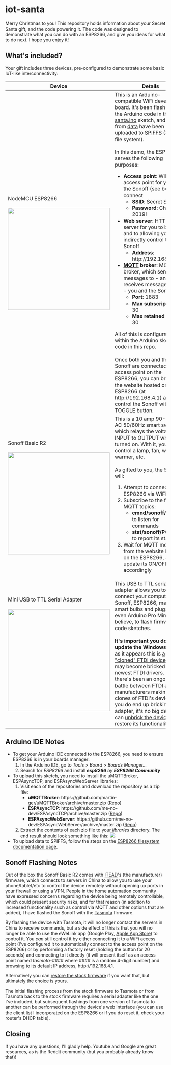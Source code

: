 <h1>iot-santa</h1>
<p>Merry Christmas to you! This repository holds information about your Secret Santa gift, and the code powering it. The code was designed to demonstrate what you can do with an ESP8266, and give you ideas for what to do next. I hope you enjoy it!</p>

<h2>What's included?</h2>
<p>Your gift includes three devices, pre-configured to demonstrate some basic IoT-like interconnectivity:</p>
<table>
  <thead>
    <tr>
      <th>Device</th>
      <th>Details</th>
    </tr>
  </thead>
  <tbody>
    <tr>
      <td>
        NodeMCU ESP8266<br>
        <br>
        <a href="#"><img src="https://imgaz1.staticbg.com/thumb/large/oaupload/banggood/images/67/10/0e04f320-e4f9-45bb-a24e-0b66a9000dee.JPG" width="320px"></a>
      </td>
      <td>
        This is an Arduino-compatible WiFi development board. It's been flashed with the Arduino code in the <a href="iot-santa.ino">iot-santa.ino</a> sketch, and files from <a href="data">data</a> have been uploaded to <a href="https://tttapa.github.io/ESP8266/Chap11%20-%20SPIFFS.html">SPIFFS</a> (SPI flash file system).<br>
        <br>
        In this demo, the ESP8266 serves the following purposes:<br>
        <ul>
          <li><b>Access point</b>: WiFi access point for you and the Sonoff (see below) to connect
            <ul>
              <li><b>SSID</b>: Secret Santa</li>
              <li><b>Password</b>: Christmas 2019!</li>
            </ul>
          </li>
          <li><b>Web server</b>: HTTP web server for you to browse, and to allowing you to indirectly control the Sonoff
            <ul>
              <li><b>Address</b>: http://192.168.4.1</li>
            </ul>
          </li>
          <li><b><a href="http://mqtt.org/">MQTT</a> broker</b>: MQTT broker, which sends messages to - and receives messages from - you and the Sonoff
            <ul>
              <li><b>Port</b>: 1883</li>
              <li><b>Max subscriptions</b>: 30</li>
              <li><b>Max retained topics</b>: 30</li>
            </ul>
          </li>
        </ul>
        All of this is configurable within the Arduino sketch code in this repo.<br>
        <br>
        Once both you and the Sonoff are connected to the access point on the ESP8266, you can browse the website hosted on the ESP8266 (at http://192.168.4.1) and control the Sonoff with the TOGGLE button.
      </td>
    </tr>
    <tr>
      <td>
        Sonoff Basic R2<br>
        <br>
        <a href="#"><img src="https://imgaz.staticbg.com/thumb/large/oaupload/banggood/images/52/BD/a8f165ed-35a6-48ef-a8f3-87bfaee9e83f.jpg" width="320px"></a>
      </td>
      <td>
        This is a 10 amp 90-250V AC 50/60Hz smart switch which relays the voltage from INPUT to OUTPUT when turned on. With it, you can control a lamp, fan, wax warmer, etc.<br>
        <br>
        As gifted to you, the Sonoff will:<br>
        <ol>
          <li>Attempt to connect to the ESP8266 via WiFi</li>
          <li>Subscribe to the following MQTT topics:
            <ul>
              <li><b>cmnd/sonoff/POWER</b>: to listen for commands</li>
              <li><b>stat/sonoff/POWER</b>: to report its state</li>
            </ul>
          </li>
          <li>Wait for MQTT messages from the website hosted on the ESP8266, and update its ON/OFF state accordingly</li>
        </ol>
      </td>
    </tr>
    <tr>
      <td>
        Mini USB to TTL Serial Adapter<br>
        <br>
        <a href="#"><img src="https://images-na.ssl-images-amazon.com/images/I/61Nfdfx9ZxL._AC_SX679_.jpg" width="320px"></a>
      </td>
      <td>
        This USB to TTL serial adapter allows you to connect your computer to a Sonoff, ESP8266, many smart bulbs and plugs, and even Arduino Pro Minis I believe, to flash firmware and code sketches.<br>
        <br>
        <b>It's important you don't update the Windows driver</b>, as it appears this is <a href="https://www.amazon.com/HiLetgo-FT232RL-Converter-Adapter-Breakout/dp/B00IJXZQ7C">a "cloned" FTDI device</a> which may become bricked by the newest FTDI drivers. In short, there's been an ongoing battle between FTDI and manufacturers making cheap clones of FTDI's devices. If you do end up bricking the adapter, it's no big deal - you can <a href="http://electropit.com/index.php/2016/02/01/unbrick-your-non-genuine-ftdi-device-2016-january/">unbrick the device</a> to restore its functionality.
      </td>
    </tr>
  </tbody>
</table>

<h2>Arduino IDE Notes</h2>
<ul>
  <li>To get your Arduino IDE connected to the ESP8266, you need to ensure ESP8266 is in your boards manager:
    <ol>
      <li>In the Arduino IDE, go to <i>Tools</i> > <i>Board</i> > <i>Boards Manager...</i></li>
      <li>Search for <i>ESP8266</i> and install <i><b>esp8266</b> by <b>ESP8266 Community</b></i></li>
    </ol>
  </li>
  <li>To upload this sketch, you need to install the uMQTTBroker, ESPAsyncTCP, and ESPAsyncWebServer libraries:
    <ol>
      <li>Visit each of the repositories and download the repository as a zip file:
        <ul>
          <li><b>uMQTTBroker</b>: https://github.com/martin-ger/uMQTTBroker/archive/master.zip (<a href="https://github.com/martin-ger/uMQTTBroker">Repo</a>)</li>
          <li><b>ESPAsyncTCP</b>: https://github.com/me-no-dev/ESPAsyncTCP/archive/master.zip (<a href="https://github.com/me-no-dev/ESPAsyncTCP">Repo</a>)</li>
          <li><b>ESPAsyncWebServer</b>: https://github.com/me-no-dev/ESPAsyncWebServer/archive/master.zip (<a href="https://github.com/me-no-dev/ESPAsyncWebServer">Repo</a>)</li>
        </ul>
      </li>
      <li>Extract the contents of each zip file to your <i>libraries</i> directory. The end result should look something like this: <a href="#"><img src="https://i.imgur.com/mvSVOcH.png"></a></li>
    </ol>
  </li>
  <li>To upload data to SPIFFS, follow the steps on the <a href="https://arduino-esp8266.readthedocs.io/en/latest/filesystem.html#uploading-files-to-file-system">ESP8266 filesystem documentation page</a>.</li>
</ul>

<h2>Sonoff Flashing Notes</h2>
<p>Out of the box the Sonoff Basic R2 comes with <a href="https://www.itead.cc/">ITEAD</a>'s (the manufacturer) firmware, which connects to servers in China to allow you to use your phone/tablet/etc to control the device remotely without opening up ports in your firewall or using a VPN. People in the home automation community have expressed concerns regarding the device being remotely controllable, which could present security risks, and for that reason (in addition to increased functionality such as control via MQTT and other options that are added), I have flashed the Sonoff with the <a href="https://github.com/arendst/Tasmota">Tasmota</a> firmware.</p>
<p>By flashing the device with Tasmota, it will no longer contact the servers in China to receive commands, but a side effect of this is that you will no longer be able to use the eWeLink app (<a href="https://play.google.com/store/apps/details?id=com.coolkit&hl=en_US"></a>Google Play</a>, <a href="https://apps.apple.com/us/app/ewelink-smart-home-control/id1035163158">Apple App Store</a>) to control it. You <i>can</i> still control it by either connecting it to a WiFi access point (I've configured it to automatically connect to the access point on the ESP8266) or by performing a factory reset (holding the button for 20 seconds) and connecting to it directly (it will present itself as an access point named <i>tasmota-####</i> where <i>####</i> is a random 4-digit number) and browsing to its default IP address, http://192.168.4.1.</p>
<p>Alternatively you can <a href="https://blog.hobbytronics.pk/sonoff-original-firmware-backup-restore/">restore the stock firmware</a> if you want that, but ultimately the choice is yours.</p>
<p>The initial flashing process from the stock firmware to Tasmota or from Tasmota back to the stock firmware requires a serial adapter like the one I've included, but subsequent flashings from one version of Tasmota to another can be performed through the device's web interface (you can use the client list I incorporated on the ESP8266 or if you do reset it, check your router's DHCP table).</p>

<h2>Closing</h2>
<p>If you have any questions, I'll gladly help. Youtube and Google are great resources, as is the Reddit community (but you probably already know that)!</p>

